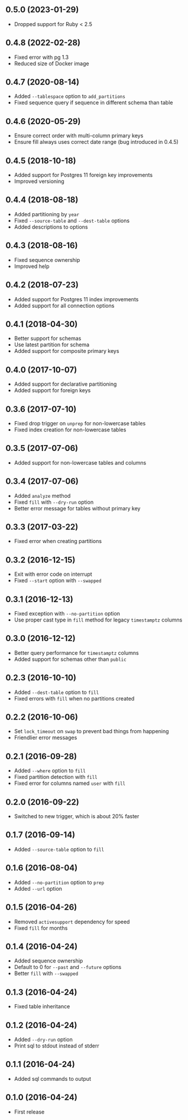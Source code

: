 ## 0.5.0 (2023-01-29)

- Dropped support for Ruby < 2.5

## 0.4.8 (2022-02-28)

- Fixed error with pg 1.3
- Reduced size of Docker image

## 0.4.7 (2020-08-14)

- Added `--tablespace` option to `add_partitions`
- Fixed sequence query if sequence in different schema than table

## 0.4.6 (2020-05-29)

- Ensure correct order with multi-column primary keys
- Ensure fill always uses correct date range (bug introduced in 0.4.5)

## 0.4.5 (2018-10-18)

- Added support for Postgres 11 foreign key improvements
- Improved versioning

## 0.4.4 (2018-08-18)

- Added partitioning by `year`
- Fixed `--source-table` and `--dest-table` options
- Added descriptions to options

## 0.4.3 (2018-08-16)

- Fixed sequence ownership
- Improved help

## 0.4.2 (2018-07-23)

- Added support for Postgres 11 index improvements
- Added support for all connection options

## 0.4.1 (2018-04-30)

- Better support for schemas
- Use latest partition for schema
- Added support for composite primary keys

## 0.4.0 (2017-10-07)

- Added support for declarative partitioning
- Added support for foreign keys

## 0.3.6 (2017-07-10)

- Fixed drop trigger on `unprep` for non-lowercase tables
- Fixed index creation for non-lowercase tables

## 0.3.5 (2017-07-06)

- Added support for non-lowercase tables and columns

## 0.3.4 (2017-07-06)

- Added `analyze` method
- Fixed `fill` with `--dry-run` option
- Better error message for tables without primary key

## 0.3.3 (2017-03-22)

- Fixed error when creating partitions

## 0.3.2 (2016-12-15)

- Exit with error code on interrupt
- Fixed `--start` option with `--swapped`

## 0.3.1 (2016-12-13)

- Fixed exception with `--no-partition` option
- Use proper cast type in `fill` method for legacy `timestamptz` columns

## 0.3.0 (2016-12-12)

- Better query performance for `timestamptz` columns
- Added support for schemas other than `public`

## 0.2.3 (2016-10-10)

- Added `--dest-table` option to `fill`
- Fixed errors with `fill` when no partitions created

## 0.2.2 (2016-10-06)

- Set `lock_timeout` on `swap` to prevent bad things from happening
- Friendlier error messages

## 0.2.1 (2016-09-28)

- Added `--where` option to `fill`
- Fixed partition detection with `fill`
- Fixed error for columns named `user` with `fill`

## 0.2.0 (2016-09-22)

- Switched to new trigger, which is about 20% faster

## 0.1.7 (2016-09-14)

- Added `--source-table` option to `fill`

## 0.1.6 (2016-08-04)

- Added `--no-partition` option to `prep`
- Added `--url` option

## 0.1.5 (2016-04-26)

- Removed `activesupport` dependency for speed
- Fixed `fill` for months

## 0.1.4 (2016-04-24)

- Added sequence ownership
- Default to 0 for `--past` and `--future` options
- Better `fill` with `--swapped`

## 0.1.3 (2016-04-24)

- Fixed table inheritance

## 0.1.2 (2016-04-24)

- Added `--dry-run` option
- Print sql to stdout instead of stderr

## 0.1.1 (2016-04-24)

- Added sql commands to output

## 0.1.0 (2016-04-24)

- First release
